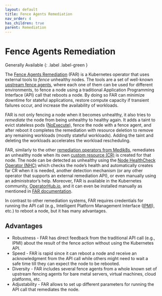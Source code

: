 ```yaml
---
layout: default
title: Fence Agents Remediation
nav_order: 4
has_children: true
parent: Remediation
---
```


<!-- markdownlint-disable-next-line MD025 -->
# Fence Agents Remediation

Generally Available
{: .label .label-green }

The [Fence Agents Remediation](https://github.com/medik8s/fence-agents-remediation#readme) (FAR) is a Kubernetes operator that uses external tools to *fence* unhealthy nodes.
The tools are a set of well-known [upstream fence agents](https://github.com/ClusterLabs/fence-agents), where each one of them can be used for different environments,
to fence a node using a traditional Application Programming Interface (API) call that reboots a node.
By doing so FAR can minimize downtime for stateful applications, restore compute capacity if transient failures occur, and increase the availability of workloads.

FAR is not only fencing a node when it becomes unhealthy, it also tries to *remediate* the node from being unhealthy to healthy again.
It adds a taint to evict stateless pods ([NoExecute](https://kubernetes.io/docs/concepts/scheduling-eviction/taint-and-toleration/#taint-based-evictions)), fence the node with a fence agent,
and after reboot it completes the remediation with resource deletion to remove any remaining workloads (mostly stateful workloads).
Adding the taint and deleting the workloads accelerates the workload rescheduling.

FAR, similarly to the other [remediation operators from Medik8s](https://www.medik8s.io/remediation/remediation/#implementations), remediates an unhealthy node when its own
[custom resource (CR)](https://kubernetes.io/docs/concepts/extend-kubernetes/api-extension/custom-resources/) is created for that node.
The node can be detected as unhealthy using the [Node HealthCheck Operator (NHC)](https://github.com/medik8s/node-healthcheck-operator#readme) which checks the node’s health
and automatically creates far CR when it is needed, another detection mechanism (or any other operator that supports an external remediation API), or even manually using an administrator’s help.
Moreover, FAR is available in the Kubernetes community, [OperatorHub.io](https://operatorhub.io/operator/fence-agents-remediation), and it can even be installed manually as mentioned in [FAR documentation](https://github.com/medik8s/fence-agents-remediation#installation).

In contrast to other remediation systems, FAR requires credentials for running the API call (e.g., Intelligent Platform Management Interface ([IPMI](https://en.wikipedia.org/wiki/Intelligent_Platform_Management_Interface)), etc.)
to reboot a node, but it has many advantages.

## Advantages

* Robustness - FAR has direct feedback from the traditional API call (e.g., IPMI) about the result of the fence action without using the Kubernetes API.
* Speed - FAR is rapid since it can reboot a node and receive an acknowledgment from the API call while others might need to wait a safe time till they can expect the node to be rebooted.
* Diversity - FAR includes several fence agents from a whole known set of upstream fencing agents for bare metal servers, virtual machines, cloud platforms, etc.
* Adjustability - FAR allows to set up different parameters for running the API call that remediates the node.
